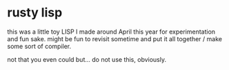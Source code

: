 # rusty lisp

this was a little toy LISP I made around April this year for experimentation and fun sake.
might be fun to revisit sometime and put it all together / make some sort of compiler.

not that you even could but... do not use this, obviously. 